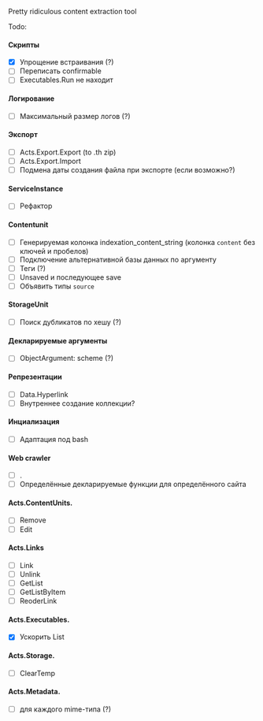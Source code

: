 Pretty ridiculous content extraction tool

Todo:

#### Скрипты

- [x] Упрощение встраивания (?)
- [ ] Переписать confirmable
- [ ] Executables.Run не находит

#### Логирование

- [ ] Максимальный размер логов (?)

#### Экспорт

- [ ] Acts.Export.Export (to .th zip)
- [ ] Acts.Export.Import
- [ ] Подмена даты создания файла при экспорте (если возможно?)

#### ServiceInstance

- [ ] Рефактор

#### Contentunit

- [ ] Генерируемая колонка indexation_content_string (колонка `content` без ключей и пробелов)
- [ ] Подключение альтернативной базы данных по аргументу
- [ ] Теги (?)
- [ ] Unsaved и последующее save
- [ ] Объявить типы `source`

#### StorageUnit

- [ ] Поиск дубликатов по хешу (?)

#### Декларируемые аргументы

- [ ] ObjectArgument: scheme (?)

#### Репрезентации

- [ ] Data.Hyperlink
- [ ] Внутреннее создание коллекции?

#### Инциализация

- [ ] Адаптация под bash

#### Web crawler

- [ ] .
- [ ] Определённые декларируемые функции для определённого сайта

#### Acts.ContentUnits.

- [ ] Remove
- [ ] Edit

#### Acts.Links

- [ ] Link
- [ ] Unlink
- [ ] GetList
- [ ] GetListByItem
- [ ] ReoderLink

#### Acts.Executables.

- [x] Ускорить List

#### Acts.Storage.

- [ ] ClearTemp

#### Acts.Metadata.

- [ ] для каждого mime-типа (?)
